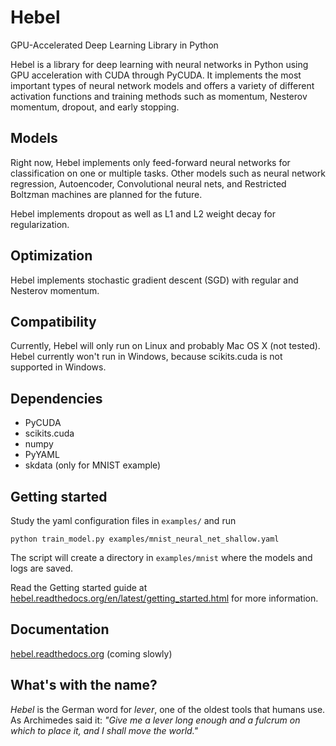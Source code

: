 # Hebel

GPU-Accelerated Deep Learning Library in Python

Hebel is a library for deep learning with neural networks in Python using GPU acceleration with CUDA through PyCUDA. It implements the most important types of neural network models and offers a variety of different activation functions and training methods such as momentum, Nesterov momentum, dropout, and early stopping.

## Models

Right now, Hebel implements only feed-forward neural networks for classification on one or multiple tasks. Other models such as neural network regression, Autoencoder, Convolutional neural nets, and Restricted Boltzman machines are planned for the future.

Hebel implements dropout as well as L1 and L2 weight decay for regularization.

## Optimization

Hebel implements stochastic gradient descent (SGD) with regular and Nesterov momentum.

## Compatibility

Currently, Hebel will only run on Linux and probably Mac OS X (not tested). Hebel currently won't run in Windows, because scikits.cuda is not supported in Windows.

## Dependencies
- PyCUDA
- scikits.cuda
- numpy
- PyYAML
- skdata (only for MNIST example)

## Getting started
Study the yaml configuration files in `examples/` and run
    
    python train_model.py examples/mnist_neural_net_shallow.yaml
    
The script will create a directory in `examples/mnist` where the models and logs are saved.

Read the Getting started guide at [hebel.readthedocs.org/en/latest/getting_started.html](http://hebel.readthedocs.org/en/latest/getting_started.html) for more information.

## Documentation
[hebel.readthedocs.org](http://hebel.readthedocs.org) (coming slowly)

## What's with the name?
_Hebel_ is the German word for _lever_, one of the oldest tools that humans use. As Archimedes said it: _"Give me a lever long enough and a fulcrum on which to place it, and I shall move the world."_
